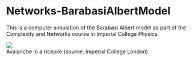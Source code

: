 # Networks-BarabasiAlbertModel

This is a computer simulation of the Barabasi Albert model as part of the Complexity and Networks course in Imperial College Physics. 

<img src="https://user-images.githubusercontent.com/97603154/190463795-c1fefc95-6946-4762-9484-b56e9d41adcb.jpeg">
<figcaption>Avalanche in a ricepile (source: Imperial College London)</figcaption>
